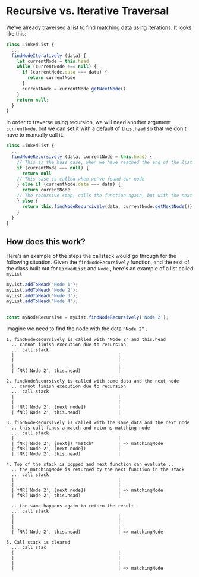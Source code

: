 # Recursive vs. Iterative Traversal

We’ve already traversed a list to find matching data using iterations. It looks like this:

```javascript
class LinkedList {
  ...
  findNodeIteratively (data) {
    let currentNode = this.head
    while (currentNode !== null) {
      if (currentNode.data === data) {
        return currentNode
      }
      currentNode = currentNode.getNextNode()
    }
    return null;
  }
}
```

In order to traverse using recursion, we will need another argument `currentNode`, but we can set it with a default of `this.head` so that we don't have to manually call it.

```javascript
class LinkedList {
  ...
  findNodeRecursively (data, currentNode = this.head) {
    // This is the base case, when we have reached the end of the list
    if (currentNode === null) {
      return null
    // This case is called when we've found our node
    } else if (currentNode.data === data) {
      return currentNode
    // The recursive step, calls the function again, but with the next node
    } else {
      return this.findNodeRecursively(data, currentNode.getNextNode())
    }
  }
}
```

## How does this work?

Here’s an example of the steps the callstack would go through for the following situation. Given the `findNodeRecursively` function, and the rest of the class built out for `LinkedList` and `Node` , here's an example of a list called `myList`

```javascript
myList.addToHead('Node 1');
myList.addToHead('Node 2');
myList.addToHead('Node 3');
myList.addToHead('Node 4');


const myNodeRecursive = myList.findNodeRecursively('Node 2');
```

Imagine we need to find the node with the data `”Node 2”` .

```plaintext
1. findNodeRecursively is called with 'Node 2' and this.head
  .. cannot finish execution due to recursion
  ... call stack
  |                                       |
  |                                       |
  |                                       |
  | fNR('Node 2', this.head)              |

2. findNodeRecursively is called with same data and the next node
  .. cannot finish execution due to recursion
  ... call stack
  |                                       |
  |                                       |
  | fNR('Node 2', [next node])            |
  | fNR('Node 2', this.head)              |

3. findNodeRecursively is called with the same data and the next node
  .. this call finds a match and returns matching node
  ... call stack
  |                                       |
  | fNR('Node 2', [next]) *match*         | => matchingNode
  | fNR('Node 2', [next node])            |
  | fNR('Node 2', this.head)              |

4. Top of the stack is popped and next function can evaluate ..
  .. the matchingNode is returned by the next function in the stack
  ... call stack
  |                                       |
  |                                       |
  | fNR('Node 2', [next node])            | => matchingNode
  | fNR('Node 2', this.head)              |

  .. the same happens again to return the result
  ... call stack
  |                                       |
  |                                       |
  |                                       |
  | fNR('Node 2', this.head)              | => matchingNode

5. Call stack is cleared 
  ... call stac
  |                                       |
  |                                       |
  |                                       |
  |                                       | => matchingNode
```


